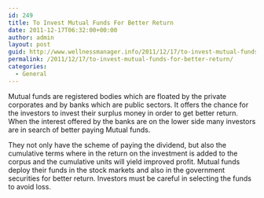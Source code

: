 ```yaml
---
id: 249
title: To Invest Mutual Funds For Better Return
date: 2011-12-17T06:32:00+00:00
author: admin
layout: post
guid: http://www.wellnessmanager.info/2011/12/17/to-invest-mutual-funds-for-better-return/
permalink: /2011/12/17/to-invest-mutual-funds-for-better-return/
categories:
  - General
---
```

Mutual funds are registered bodies which are floated by the private corporates and by banks which are public sectors. It offers the chance for the investors to invest their surplus money in order to get better return. When the interest offered by the banks are on the lower side many investors are in search of better paying Mutual funds.

They not only have the scheme of paying the dividend, but also the cumulative terms where in the return on the investment is added to the corpus and the cumulative units will yield improved profit. Mutual funds deploy their funds in the stock markets and also in the government securities for better return. Investors must be careful in selecting the funds to avoid loss.